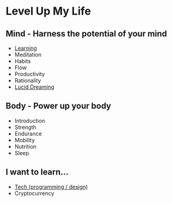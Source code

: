 # Level Up My Life

## Mind - Harness the potential of your mind
* [Learning](/learning)
* Meditation
* Habits
* Flow
* Productivity
* Rationality
* [Lucid Dreaming](/lucid-dreaming)

## Body - Power up your body
* Introduction
* Strength
* Endurance
* Mobility
* Nutrition
* Sleep

## I want to learn...
* [Tech (programming / design)](https://github.com/sindresorhus/awesome)
* Cryptocurrency
